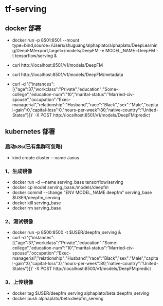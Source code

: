 # tf-serving

## docker 部署

* docker run -p 8501:8501 --mount type=bind,source=/Users/shuguang/alphaplato/alphaplato/DeepLearning/DeepFM/export,target=/models/DeepFM -e MODEL_NAME=DeepFM -t tensorflow/serving &
* curl http://localhost:8501/v1/models/DeepFM
* curl http://localhost:8501/v1/models/DeepFM/metadata

* curl -d '{"instances": [{"age":37,"workclass":"Private","education":"Some-college","education-num":"10","marital-status":"Married-civ-spouse","occupation":"Exec-managerial","relationship":"Husband","race":"Black","sex":"Male","capital-gain":0,"capital-loss":0,"hours-per-week":80,"native-country":"United-States"}]}' -X POST http://localhost:8501/v1/models/DeepFM:predict


## kubernetes 部署

### 启动k8s(已有集群可忽略)
* kind create cluster --name Janus 

### 1、生成镜像
* docker run -d --name serving_base tensorflow/serving
* docker cp model serving_base:/models/deepfm
* docker commit --change "ENV MODEL_NAME deepfm" serving_base $USER/deepfm_serving
* docker kill serving_base
* docker rm serving_base

### 2、测试镜像
* docker run -p 8500:8500 -t $USER/deepfm_serving &
* curl -d '{"instances": [{"age":37,"workclass":"Private","education":"Some-college","education-num":"10","marital-status":"Married-civ-spouse","occupation":"Exec-managerial","relationship":"Husband","race":"Black","sex":"Male","capital-gain":0,"capital-loss":0,"hours-per-week":80,"native-country":"United-States"}]}' -X POST http://localhost:8500/v1/models/DeepFM:predict

### 3、上传镜像
* docker tag $USER/deepfm_serving alphaplato/beta:deepfm_serving
* docker push alphaplato/beta:deepfm_serving
